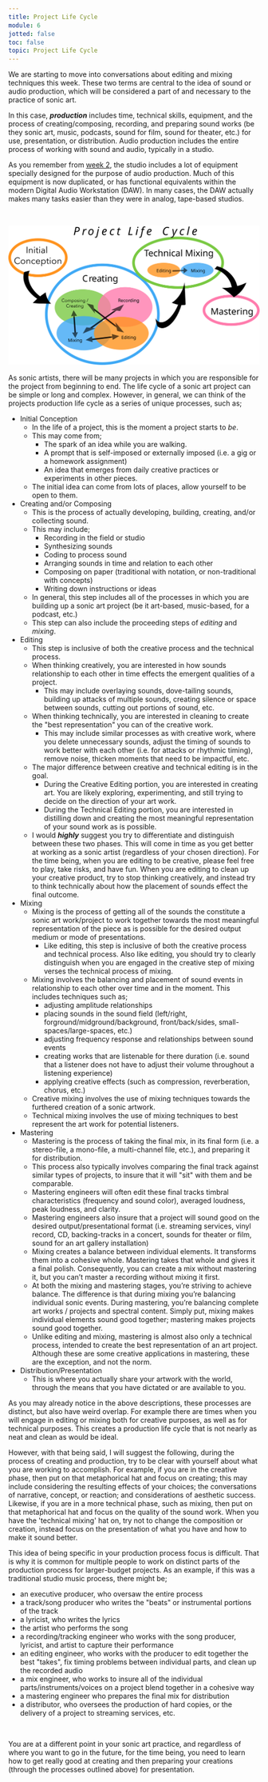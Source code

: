 ```yaml
---
title: Project Life Cycle
module: 6
jotted: false
toc: false
topic: Project Life Cycle
---
```


We are starting to move into conversations about editing and mixing techniques this week. These two terms are central to the idea of sound or audio production, which will be considered a part of and necessary to the practice of sonic art.

In this case, **_production_** includes time, technical skills, equipment, and the process of creating/composing, recording, and preparing sound works (be they sonic art, music, podcasts, sound for film, sound for theater, etc.) for use, presentation, or distribution. Audio production includes the entire process of working with sound and audio, typically in a studio.

As you remember from [week 2]({{site.baseurl}}/modules/week-2/DAW2/), the studio includes a lot of equipment specially designed for the purpose of audio production. Much of this equipment is now duplicated, or has functional equivalents within the modern Digital Audio Workstation (DAW). In many cases, the DAW actually makes many tasks easier than they were in analog, tape-based studios.


<br />

![Project Life Cycle Diagram](../imgs/ProjectLifeCycle.svg "Project Life Cycle Diagram")

As sonic artists, there will be many projects in which you are responsible for the project from beginning to end. The life cycle of a sonic art project can be simple or long and complex. However, in general, we can think of the projects production life cycle as a series of unique processes, such as;

- Initial Conception
	- In the life of a project, this is the moment a project starts to _be_.
	- This may come from;
	    - The spark of an idea while you are walking.
	    - A prompt that is self-imposed or externally imposed (i.e. a gig or a homework assignment)
		- An idea that emerges from daily creative practices or experiments in other pieces.
    - The initial idea can come from lots of places, allow yourself to be open to them.
- Creating and/or Composing
	- This is the process of actually developing, building, creating, and/or collecting sound.
	- This may include;
		- Recording in the field or studio
		- Synthesizing sounds
		- Coding to process sound
		- Arranging sounds in time and relation to each other
		- Composing on paper (traditional with notation, or non-traditional with concepts)
		- Writing down instructions or ideas
    - In general, this step includes all of the processes in which you are building up a sonic art project (be it art-based, music-based, for a podcast, etc.)
    - This step can also include the proceeding steps of _editing_ and _mixing_.
- Editing
	- This step is inclusive of both the creative process and the technical process.
	- When thinking creatively, you are interested in how sounds relationship to each other in time effects the emergent qualities of a project.
		- This may include overlaying sounds, dove-tailing sounds, building up attacks of multiple sounds, creating silence or space between sounds, cutting out portions of sound, etc.
    - When thinking technically, you are interested in cleaning to create the "best representation" you can of the creative work.
	   - This may include similar processes as with creative work, where you delete unnecessary sounds, adjust the timing of sounds to work better with each other (i.e. for attacks or rhythmic timing), remove noise, thicken moments that need to be impactful, etc.
    - The major difference between creative and technical editing is in the goal.
		- During the Creative Editing portion, you are interested in creating art. You are likely exploring, experimenting, and still trying to decide on the direction of your art work.
	    - During the Technical Editing portion, you are interested in distilling down and creating the most meaningful representation of your sound work as is possible.
    - I would **_highly_** suggest you try to differentiate and distinguish between these two phases. This will come in time as you get better at working as a sonic artist (regardless of your chosen direction). For the time being, when you are editing to be creative, please feel free to play, take risks, and have fun. When you are editing to clean up your creative product, try to stop thinking creatively, and instead try to think technically about how the placement of sounds effect the final outcome.
- Mixing
	- Mixing is the process of getting all of the sounds the constitute a sonic art work/project to work together towards the most meaningful representation of the piece as is possible for the desired output medium or mode of presentations.
		- Like editing, this step is inclusive of both the creative process and technical process. Also like editing, you should try to clearly distinguish when you are engaged in the creative step of mixing verses the technical process of mixing.
	- Mixing involves the balancing and placement of sound events in relationship to each other over time and in the moment. This includes techniques such as;
		- adjusting amplitude relationships
		- placing sounds in the sound field (left/right, forground/midground/background, front/back/sides, small-spaces/large-spaces, etc.)
		- adjusting frequency response and relationships between sound events
		- creating works that are listenable for there duration (i.e. sound that a listener does not have to adjust their volume throughout a listening experience)
		- applying creative effects (such as compression, reverberation, chorus, etc.)
	- Creative mixing involves the use of mixing techniques towards the furthered creation of a sonic artwork.
	- Technical mixing involves the use of mixing techniques to best represent the art work for potential listeners.
- Mastering
	- Mastering is the process of taking the final mix, in its final form (i.e. a stereo-file, a mono-file, a multi-channel file, etc.), and preparing it for distribution.
	- This process also typically involves comparing the final track against similar types of projects, to insure that it will "sit" with them and be comparable.
	- Mastering engineers will often edit these final tracks timbral characteristics (frequency and sound color), averaged loudness, peak loudness, and clarity.
	- Mastering engineers also insure that a project will sound good on the desired output/presentational format (i.e. streaming services, vinyl record, CD, backing-tracks in a concert, sounds for theater or film, sound for an art gallery installation)
	- Mixing creates a balance between individual elements. It transforms them into a cohesive whole. Mastering takes that whole and gives it a final polish. Consequently, you can create a mix without mastering it, but you can’t master a recording without mixing it first.
	- At both the mixing and mastering stages, you’re striving to achieve balance. The difference is that during mixing you’re balancing individual sonic events. During mastering, you’re balancing complete art works / projects and spectral content. Simply put, mixing makes individual elements sound good together; mastering makes projects sound good together.
	- Unlike editing and mixing, mastering is almost also only a technical process, intended to create the best representation of an art project. Although these are some creative applications in mastering, these are the exception, and not the norm.
- Distribution/Presentation
	- This is where you actually share your artwork with the world, through the means that you have dictated or are available to you.

As you may already notice in the above descriptions, these processes are distinct, but also have weird overlap. For example there are times when you will engage in editing or mixing both for creative purposes, as well as for technical purposes. This creates a production life cycle that is not nearly as neat and clean as would be ideal.

However, with that being said, I will suggest the following, during the process of creating and production, try to be clear with yourself about what you are working to accomplish. For example, if you are in the creative phase, then put on that metaphorical hat and focus on creating; this may include considering the resulting effects of your choices; the conversations of narrative, concept, or reaction; and considerations of aesthetic success. Likewise, if you are in a more technical phase, such as mixing, then put on that metaphorical hat and focus on the quality of the sound work. When you have the 'technical mixing' hat on, try not to change the composition or creation, instead focus on the presentation of what you have and how to make it sound better.

This idea of being specific in your production process focus is difficult. That is why it is common for multiple people to work on distinct parts of the production process for larger-budget projects. As an example, if this was a traditional studio music process, there might be;

- an executive producer, who oversaw the entire process
- a track/song producer who writes the "beats" or instrumental portions of the track
- a lyricist, who writes the lyrics
- the artist who performs the song
- a recording/tracking engineer who works with the song producer, lyricist, and artist to capture their performance
- an editing engineer, who works with the producer to edit together the best "takes", fix timing problems between individual parts, and clean up the recorded audio
- a mix engineer, who works to insure all of the individual parts/instruments/voices on a project blend together in a cohesive way
- a mastering engineer who prepares the final mix for distribution
- a distributor, who oversees the production of hard copies, or the delivery of a project to streaming services, etc.


<br />

You are at a different point in your sonic art practice, and regardless of where you want to go in the future, for the time being, you need to learn how to get really good at creating and then preparing your creations (through the processes outlined above) for presentation.

